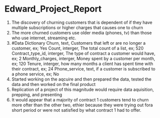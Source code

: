# Edward_Project_Report

1. The discovery of churning customers that is dependent of if they have multiple subscriptions or higher charges that causes one to churn
2. The more churned customers use older media (phones, tv) than those who use internet, streaming etc.
3. #Data Dictionary
  Churn, text, Customers that left or are no longer a customer, ex; Yes
  Count, interger, The total count of a list, ex; 520 
  Contract_type_id, interger, The type of contract a customer would have, ex; 2
  Monthly_charges, interger, Money spent by a customer per month, ex; 120
  Tenure, interger, how many months a client has spent time with their contract, ex; 24
  Phone_service, text, if a customer is subscribed to a phone service, ex; No
4. Started working on the aqcuire and then prepared the data, tested the data and then worked on the final product
5. Replication of a project of this magnitude would require data aquisition, prepping, and presenting 
6. It would appear that a majority of contract 1 customers tend to churn more ofter than the other two, ethier because they were trying out fora short period or were not satisfied by what contract 1 had to offer.
